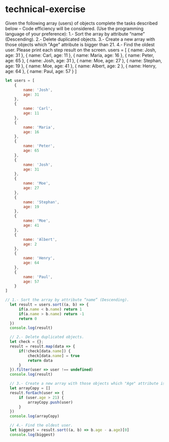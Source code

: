 # technical-exercise

Given the following array (users) of objects complete the tasks described below – Code efficiency will be considered. 
(Use the programming language of your preference):
1.- Sort the array by attribute “name” (Descending).
2.- Delete duplicated objects.
3.- Create a new array with those objects which "Age" attribute is bigger than 21.
4.- Find the oldest user.
Please print each step result on the screen.
users = [
    {
        name: Josh,
        age: 31    },
    {
        name: Carl,
        age: 11    },
    {
        name: Maria,
        age: 16    },
    {
        name: Peter,
        age: 65    },
    {
        name: Josh,
        age: 31    },
    {
        name: Moe,
        age: 27    },
    {
        name: Stephan,
        age: 19    },
    {
        name: Moe,
        age: 41    },
    {
        name: Albert,
        age: 2    },
    {
        name: Henry,
        age: 64    },
    {
        name: Paul,
        age: 57    }
]

``` javascript
let users = [
    {
        name: 'Josh',
        age: 31    
    },
    {
        name: 'Carl',
        age: 11    
    },
    {
        name: 'Maria',
        age: 16    
    },
    {
        name: 'Peter',
        age: 65    
    },
    {
        name: 'Josh',
        age: 31    
    },
    {
        name: 'Moe',
        age: 27    
    },
    {
        name: 'Stephan',
        age: 19    
    },
    {
        name: 'Moe',
        age: 41    
    },
    {
        name: 'Albert',
        age: 2    
    },
    {
        name: 'Henry',
        age: 64    
    },
    {
        name: 'Paul',
        age: 57    
    }
]

// 1.- Sort the array by attribute “name” (Descending).
  let result = users.sort((a, b) => {
      if(a.name < b.name) return 1
      if(a.name > b.name) return -1
      return 0
  })
  console.log(result)

  // 2.- Delete duplicated objects.
  let check = {};
  result = result.map(data => {
      if(!check[data.name]) {
          check[data.name] = true
          return data
      } 
  }).filter(user => user !== undefined)
  console.log(result)

  // 3.- Create a new array with those objects which "Age" attribute is bigger than 21.
  let arrayCopy = []
  result.forEach(user => {
      if (user.age > 21) {
          arrayCopy.push(user)
      }
  })
  console.log(arrayCopy)

  // 4.- Find the oldest user.
  let biggest = result.sort((a, b) => b.age - a.age)[0]
  console.log(biggest)

```
